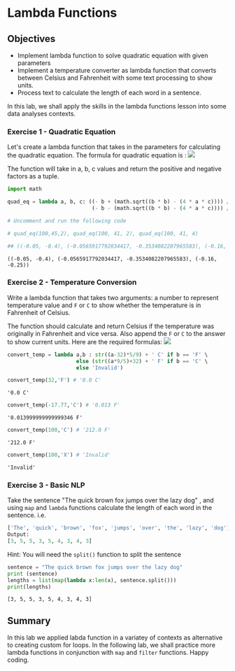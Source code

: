 
# Lambda Functions 

## Objectives

* Implement lambda function to solve quadratic equation with given parameters
* Implement a temperature converter as lambda function that converts between Celsius and Fahrenheit with some text processing to show units. 
* Process text to calculate the length of each word in a sentence. 

In this lab, we shall apply the skills in the lambda functions lesson into some data analyses contexts. 

### Exercise 1 - Quadratic Equation

Let's create a lambda function that takes in the parameters for calculating the quadratic equation. The formula for quadratic equation is :
![](https://upload.wikimedia.org/wikipedia/commons/thumb/c/c4/Quadratic_formula.svg/800px-Quadratic_formula.svg.png)

The function will take in a, b, c values and return the positive and negative factors as a tuple. 


```python
import math

quad_eq = lambda a, b, c: ((- b + (math.sqrt((b * b) - (4 * a * c)))) / (2 * a), \
                           (- b - (math.sqrt((b * b) - (4 * a * c)))) / (2 * a))
```


```python
# Uncomment and run the following code

# quad_eq(100,45,2), quad_eq(100, 41, 2), quad_eq(100, 41, 4)

## ((-0.05, -0.4), (-0.0565917792034417, -0.3534082207965583), (-0.16, -0.25))
```




    ((-0.05, -0.4), (-0.0565917792034417, -0.3534082207965583), (-0.16, -0.25))



### Exercise 2  - Temperature Conversion

Write a lambda function that takes two arguments: a number to represent temperature value and `F` or `C` to show whether the temperature is in Fahrenheit of Celsius. 

The function should calculate and return Celsius if the temperature was originally in Fahrenheit and vice versa. Also append the `F` or `C` to the answer to show current units. Here are the required formulas:
![](http://www.101computing.net/wp/wp-content/uploads/fahrenheit_to_celsius_formulas.png)


```python
convert_temp = lambda a,b : str((a-32)*5/9) + ' C' if b == 'F' \
                      else (str((a*9/5)+32) + ' F' if b == 'C' \
                      else 'Invalid')
```


```python
convert_temp(32,'F') # '0.0 C'
```




    '0.0 C'




```python
convert_temp(-17.77,'C') # '0.013 F'
```




    '0.013999999999999346 F'




```python
convert_temp(100,'C') # '212.0 F'
```




    '212.0 F'




```python
convert_temp(100,'X') # 'Invalid'
```




    'Invalid'



### Exercise 3 - Basic NLP

Take the sentence "The quick brown fox jumps over the lazy dog" , and using `map` and `lambda` functions calculate the length of each word in the sentence. i.e. 

```python
['The', 'quick', 'brown', 'fox', 'jumps', 'over', 'the', 'lazy', 'dog']
Output:
[3, 5, 5, 3, 5, 4, 3, 4, 3]
```

Hint: You will need the `split()` function to split the sentence 


```python
sentence = "The quick brown fox jumps over the lazy dog"
print (sentence)
lengths = list(map(lambda x:len(x), sentence.split()))
print(lengths)
```

    [3, 5, 5, 3, 5, 4, 3, 4, 3]


## Summary

In this lab we applied labda function in a variatey of contexts as alternative to creating custom for loops. In the following lab, we shall practice more lambda functions in conjunction with `map` and `filter` functions. Happy coding.  
